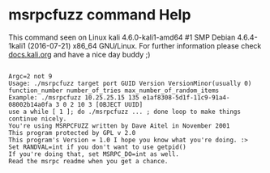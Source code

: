 # msrpcfuzz command Help
 
 This command seen on Linux kali 4.6.0-kali1-amd64 #1 SMP Debian 4.6.4-1kali1 (2016-07-21) x86_64 GNU/Linux. For further information please check [docs.kali.org](docs.kali.org) and have a nice day buddy ;) 

~~~

Argc=2 not 9
Usage: ./msrpcfuzz target port GUID Version VersionMinor(usually 0) function_number number_of_tries max_number_of_random_items
Example: ./msrpcfuzz 10.25.25.15 135 e1af8308-5d1f-11c9-91a4-08002b14a0fa 3 0 2 10 3 [OBJECT UUID]
use a while [ 1 ]; do ./msrpcfuzz ... ; done loop to make things continue nicely.
You're using MSRPCFUZZ written by Dave Aitel in November 2001
This program protected by GPL v 2.0
This program's Version = 1.0 I hope you know what you're doing. :>
Set RANDVAL=int if you don't want to use getpid()
If you're doing that, set MSRPC_DO=int as well.
Read the msrpc readme when you get a chance.

~~~
